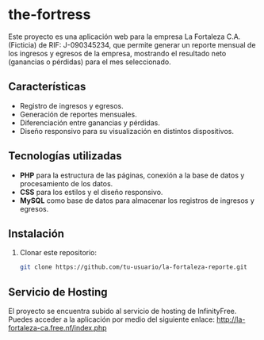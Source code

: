 # the-fortress

Este proyecto es una aplicación web para la empresa La Fortaleza C.A. (Ficticia) de RIF: J-090345234, que permite generar un reporte mensual de los ingresos y egresos de la empresa, mostrando el resultado neto (ganancias o pérdidas) para el mes seleccionado.

## Características

- Registro de ingresos y egresos.
- Generación de reportes mensuales.
- Diferenciación entre ganancias y pérdidas.
- Diseño responsivo para su visualización en distintos dispositivos.

## Tecnologías utilizadas

- **PHP** para la estructura de las páginas, conexión a la base de datos y procesamiento de los datos.
- **CSS** para los estilos y el diseño responsivo.
- **MySQL** como base de datos para almacenar los registros de ingresos y egresos.

## Instalación

1. Clonar este repositorio:

   ```bash
   git clone https://github.com/tu-usuario/la-fortaleza-reporte.git
## Servicio de Hosting

El proyecto se encuentra subido al servicio de hosting de InfinityFree. Puedes acceder a la aplicación por medio del siguiente enlace: http://la-fortaleza-ca.free.nf/index.php
